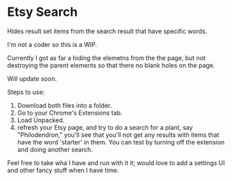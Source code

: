 # Etsy Search
Hides result set items from the search result that have specific words.

I'm not a coder so this is a WIP. 

Currently I got as far a hiding the elemetns from the the page, but not destroying the parent elements so that there no blank holes on the page.

Will update soon.

Steps to use:

1. Download both files into a folder.
2. Go to your Chrome's Extensions tab.
3. Load Unpacked.
4. refresh your Etsy page, and try to do a search for a plant, say "Philodendron," you'll see that you'll not get any results with items that have the word 'starter' in them. You can test by turning off the extension and doing another search.

Feel free to take wha I have and run with it it; would love to add a settings UI and other fancy stuff when I have time. 
